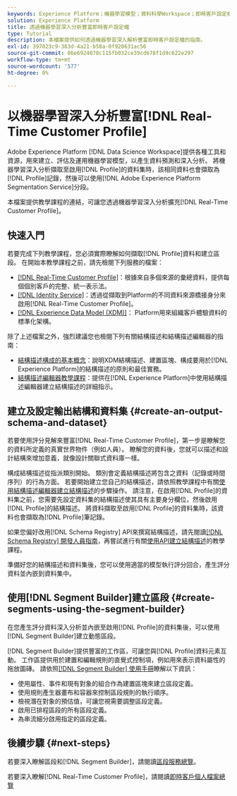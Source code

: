 ```yaml
---
keywords: Experience Platform；機器學習模型；資料科學Workspace；即時客戶設定檔；熱門主題；機器學習深入分析
solution: Experience Platform
title: 透過機器學習深入分析豐富即時客戶設定檔
type: Tutorial
description: 本檔案提供如何透過機器學習深入解析豐富即時客戶設定檔的指南。
exl-id: 397023c9-383d-4a21-b58a-0f920631ac56
source-git-commit: 86e6924078c115fb032ce39cd678f1d9c622e297
workflow-type: tm+mt
source-wordcount: '577'
ht-degree: 0%

---
```


# 以機器學習深入分析豐富[!DNL Real-Time Customer Profile]

Adobe Experience Platform [!DNL Data Science Workspace]提供各種工具和資源，用來建立、評估及運用機器學習模型，以產生資料預測和深入分析。 將機器學習深入分析擷取至啟用[!DNL Profile]的資料集時，該相同資料也會擷取為[!DNL Profile]記錄，然後可以使用[!DNL Adobe Experience Platform Segmentation Service]分段。

本檔案提供教學課程的連結，可讓您透過機器學習深入分析擴充[!DNL Real-Time Customer Profile]。

## 快速入門

若要完成下列教學課程，您必須實際瞭解如何擷取[!DNL Profile]資料和建立區段。 在開始本教學課程之前，請先檢閱下列服務的檔案：

- [[!DNL Real-Time Customer Profile]](../../profile/home.md)：根據來自多個來源的彙總資料，提供每個個別客戶的完整、統一表示法。
- [[!DNL Identity Service]](../../identity-service/home.md)：透過從擷取到Platform的不同資料來源橋接身分來啟用[!DNL Real-Time Customer Profile]。
- [[!DNL Experience Data Model (XDM)]](../../xdm/home.md)： Platform用來組織客戶體驗資料的標準化架構。

除了上述檔案之外，強烈建議您也檢閱下列有關結構描述和結構描述編輯器的指南：

- [結構描述構成的基本概念](../../xdm/schema/composition.md)：說明XDM結構描述、建置區塊、構成要用於[!DNL Experience Platform]的結構描述的原則和最佳實務。
- [結構描述編輯器教學課程](../../xdm/tutorials/create-schema-ui.md)：提供在[!DNL Experience Platform]中使用結構描述編輯器建立結構描述的詳細指示。

## 建立及設定輸出結構和資料集 {#create-an-output-schema-and-dataset}

若要使用評分見解來豐富[!DNL Real-Time Customer Profile]，第一步是瞭解您的資料所定義的真實世界物件（例如人員）。 瞭解您的資料後，您就可以描述和設計結構來增加意義，就像設計關聯式資料庫一樣。

構成結構描述從指派類別開始。 類別會定義結構描述將包含之資料（記錄或時間序列）的行為方面。 若要開始建立您自己的結構描述，請依照教學課程中有關[使用結構描述編輯器建立結構描述](../../xdm/tutorials/create-schema-ui.md)的步驟操作。 請注意，在啟用[!DNL Profile]的資料集之前，您需要先設定資料集的結構描述使其具有主要身分欄位，然後啟用[!DNL Profile]的結構描述。 將資料擷取至啟用[!DNL Profile]的資料集時，該資料也會擷取為[!DNL Profile]筆記錄。

如果您偏好改用[!DNL Schema Registry] API來撰寫結構描述，請先閱讀[[!DNL Schema Registry] 開發人員指南](../../xdm/api/getting-started.md)，再嘗試進行有關[使用API建立結構描述](../../xdm/tutorials/create-schema-api.md)的教學課程。

準備好您的結構描述和資料集後，您可以使用適當的模型執行評分回合，產生評分資料並內嵌到資料集中。

## 使用[!DNL Segment Builder]建立區段 {#create-segments-using-the-segment-builder}

在您產生評分資料深入分析並內嵌至啟用[!DNL Profile]的資料集後，可以使用[!DNL Segment Builder]建立動態區段。

[!DNL Segment Builder]提供豐富的工作區，可讓您與[!DNL Profile]資料元素互動。 工作區提供用於建置和編輯規則的直覺式控制項，例如用來表示資料屬性的拖放圖磚。 請依照[[!DNL Segment Builder] 使用手冊](../../segmentation/ui/segment-builder.md)瞭解以下資訊：

- 使用屬性、事件和現有對象的組合作為建置區塊來建立區段定義。
- 使用規則產生器畫布和容器來控制區段規則的執行順序。
- 檢視潛在對象的預估值，可讓您視需要調整區段定義。
- 啟用已排程區段的所有區段定義。
- 為串流細分啟用指定的區段定義。

## 後續步驟 {#next-steps}

若要深入瞭解區段和[!DNL Segment Builder]，請閱讀[區段服務總覽](../../segmentation/home.md)。

若要深入瞭解[!DNL Real-Time Customer Profile]，請閱讀[即時客戶個人檔案總覽](../../profile/home.md)

